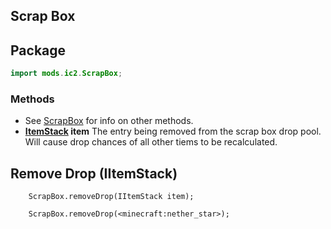 ## Scrap Box

## Package

```java
import mods.ic2.ScrapBox;
```

### Methods

- See [ScrapBox](Mods/IC2Tweaker/Scrap_Box/) for info on other methods. 
- **[ItemStack](/Vanilla/Items/IItemStack/) item** The entry being removed from the scrap box drop pool. Will cause drop chances of all other tiems to be recalculated.

## Remove Drop (IItemStack)

```zenscript
    ScrapBox.removeDrop(IItemStack item);

    ScrapBox.removeDrop(<minecraft:nether_star>);
```
